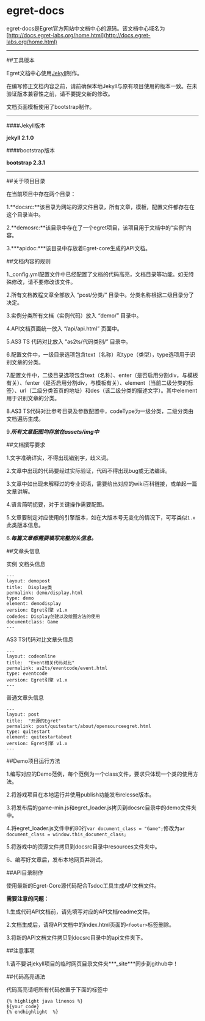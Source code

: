 egret-docs
==========

egret-docs是Egret官方网站中文档中心的源码。该文档中心域名为[http://docs.egret-labs.org/home.html](http://docs.egret-labs.org/home.html)

---

##工具版本

Egret文档中心使用[Jekyll](http://jekyllrb.com/)制作。

在编写修正文档内容之前，请前确保本地Jekyll与原有项目使用的版本一致。在未验证版本兼容性之前，请不要提交新的修改。

文档页面模板使用了bootstrap制作。

---

####Jekyll版本

**jekyll 2.1.0**


####bootstrap版本

**bootstrap 2.3.1**

---

##关于项目目录

在当前项目中存在两个目录：

1.**docsrc:**该目录为网站的源文件目录，所有文章，模板，配置文件都存在在这个目录当中。

2.**demosrc:**该目录中存在了一个egret项目，该项目用于文档中的“实例”内容。

3.***apidoc:***该目录中存放着Egret-core生成的API文档。

##文档内容的规则

1._config.yml配置文件中已经配置了文档的代码高亮，文档目录等功能。如无特殊修改，请不要修改该文件。

2.所有文档教程文章全部放入 “post/分类/” 目录中。分类名称根据二级目录分了决定。

3.实例分类所有文档（实例代码）放入 “demo/” 目录中。

4.API文档页面统一放入 “/api/api.html” 页面中。

5.AS3 TS 代码对比放入 “as2ts/代码类别/” 目录中。

6.配置文件中，一级目录选项包含text（名称）和type（类型），type选项用于识别文章的分类。

7.配置文件中，二级目录选项包含text（名称）、enter（是否启用分割div，与模板有关）、fenter（是否启用分割div，与模板有关）、element（当前二级分类的标签）、url（二级分类首页的地址）和des（该二级分类的描述文字）。其中element用于识别文章的分类。

8.AS3 TS代码对比参考目录及参数配置中，codeType为一级分类，二级分类由文档遍历生成。

9.***所有文章配图均存放在assets/img中***

##文档撰写要求

1.文字准确详实，不得出现错别字，歧义词。

2.文章中出现的代码要经过实际验证，代码不得出现bug或无法编译。

3.文章中如出现未解释过的专业词语，需要给出对应的wiki百科链接，或单起一篇文章讲解。

4.语言简明扼要，对于关键操作需要配图。

5.文章要制定对应使用的引擎版本，如在大版本号无变化的情况下，可写类似`1.x`此类版本信息。

6.***每篇文章都需要填写完整的头信息。***

##文章头信息

实例 文档头信息

	---
	layout: demopost
	title:  Display类
	permalink: demo/display.html
	type: demo
	element: demodisplay
	version: Egret引擎 v1.x
	codedes: Display创建以及绘图方法的使用
	documentclass: Game
	---
	
AS3 TS代码对比文章头信息

	---
	layout: codeonline
	title:  "Event相关代码对比"
	permalink: as2ts/eventcode/event.html
	type: eventcode
	version: Egret引擎 v1.x
	---
	
普通文章头信息

	---
	layout: post
	title:  "开源的Egret"
	permalink: post/quitestart/about/opensourceegret.html
	type: quitestart
	element: quitestartabout
	version: Egret引擎 v1.x
	---

##Demo项目运行方法

1.编写对应的Demo范例，每个范例为一个class文件，要求只体现一个类的使用方法。

2.将游戏项目在本地运行并使用publish功能发布relesse版本。

3.将发布后的game-min.js和egret_loader.js拷贝到docsrc目录中的demo文件夹中。

4.将egret_loader.js文件中的80行`var document_class = "Game";`修改为`ar document_class = window.this_document_class;`

5.将游戏中的资源文件拷贝到docsrc目录中resources文件夹中。

6、编写好文章后，发布本地网页并测试。

##API目录制作

使用最新的Egret-Core源代码配合Tsdoc工具生成API文档文件。

**需要注意的问题：**

1.生成代码API文档前，请先填写对应的API文档readme文件。

2.文档生成后，请将API文档中的index.html页面的`<footer>`标签删除。

3.将新的API文档文件拷贝到docsrc目录中的api文件夹下。

##注意事项

1.请不要讲jekyll项目的临时网页目录文件夹***_site***同步到github中！

##代码高亮语法

代码高亮请吧所有代码放置于下面的标签中

	{% highlight java linenos %}
	${your code}
	{% endhighlight  %}
